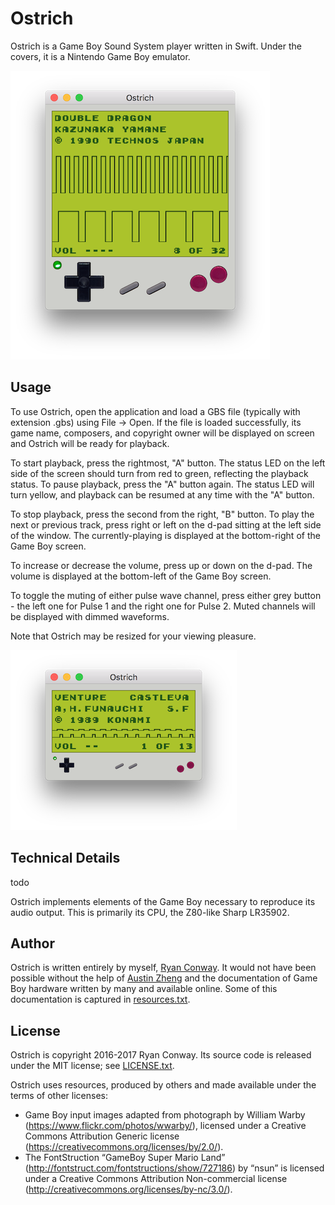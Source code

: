 # Ostrich #

Ostrich is a Game Boy Sound System player written in Swift. Under the covers, it is a Nintendo Game Boy emulator.

![A wild Ostrich appeared](screenshots/1.png)

## Usage ##

To use Ostrich, open the application and load a GBS file (typically with extension .gbs) using File -> Open. If the file is loaded successfully, its game name, composers, and copyright owner will be displayed on screen and Ostrich will be ready for playback.

To start playback, press the rightmost, "A" button. The status LED on the left side of the screen should turn from red to green, reflecting the playback status. To pause playback, press the "A" button again. The status LED will turn yellow, and playback can be resumed at any time with the "A" button.

To stop playback, press the second from the right, "B" button. To play the next or previous track, press right or left on the d-pad sitting at the left side of the window. The currently-playing is displayed at the bottom-right of the Game Boy screen.

To increase or decrease the volume, press up or down on the d-pad. The volume is displayed at the bottom-left of the Game Boy screen.

To toggle the muting of either pulse wave channel, press either grey button - the left one for Pulse 1 and the right one for Pulse 2. Muted channels will be displayed with dimmed waveforms.

Note that Ostrich may be resized for your viewing pleasure.

![A newborn Ostrich](screenshots/2.png)

## Technical Details ##

todo

Ostrich implements elements of the Game Boy necessary to reproduce its audio output. This is primarily its CPU, the Z80-like Sharp LR35902.

## Author ##

Ostrich is written entirely by myself, [Ryan Conway](http://www.rmconway.com/). It would not have been possible without the help of [Austin Zheng](http://austinzheng.com/) and the documentation of Game Boy hardware written by many and available online. Some of this documentation is captured in [resources.txt](resources.txt).

## License ##

Ostrich is copyright 2016-2017 Ryan Conway. Its source code is released under the MIT license; see [LICENSE.txt](LICENSE.txt).

Ostrich uses resources, produced by others and made available under the terms of other licenses:
* Game Boy input images adapted from photograph by William Warby (https://www.flickr.com/photos/wwarby/), licensed under a Creative Commons Attribution Generic license (https://creativecommons.org/licenses/by/2.0/). 
* The FontStruction “GameBoy Super Mario Land” (http://fontstruct.com/fontstructions/show/727186) by “nsun” is licensed under a Creative Commons Attribution Non-commercial license (http://creativecommons.org/licenses/by-nc/3.0/).